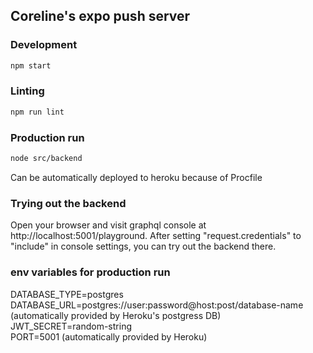 ## Coreline's expo push server

### Development
```bash
npm start
```

### Linting
```bash
npm run lint
```

### Production run
```bash
node src/backend
```
Can be automatically deployed to heroku because of Procfile

### Trying out the backend
Open your browser and visit graphql console at http://localhost:5001/playground.
After setting "request.credentials" to "include" in console settings, you can try out the backend there.

### env variables for production run
DATABASE_TYPE=postgres  
DATABASE_URL=postgres://user:password@host:post/database-name (automatically provided by Heroku's postgress DB)  
JWT_SECRET=random-string  
PORT=5001 (automatically provided by Heroku)  
